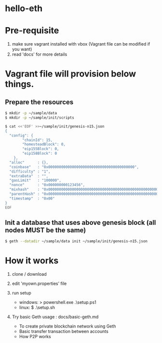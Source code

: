 # hello-eth

# Pre-requisite

1. make sure vagrant installed with vbox (Vagrant file can be modified if you want)
2. read 'docs' for more details

# Vagrant file will provision below things.

## Prepare the resources
``` bash
$ mkdir -p ~/sample/data
$ mkdir -p ~/sample/init/scripts

$ cat <<'EOF' >>~/sample/init/genesis-n15.json
{
  "config": {
        "chainId": 15,
        "homesteadBlock": 0,
        "eip155Block": 0,
        "eip158Block": 0
    },
  "alloc"      : {},
  "coinbase"   : "0x0000000000000000000000000000000000000000",
  "difficulty" : "1",
  "extraData"  : "",
  "gasLimit"   : "100000",
  "nonce"      : "0x000000000123456",
  "mixhash"    : "0x0000000000000000000000000000000000000000000000000000000000000000",
  "parentHash" : "0x0000000000000000000000000000000000000000000000000000000000000000",
  "timestamp"  : "0x00"
}
EOF
```

## Init a database that uses above genesis block (all nodes MUST be the same)
``` bash
$ geth --datadir ~/sample/data init ~/sample/init/genesis-n15.json
```

# How it works
1. clone / download 
2. edit 'myown.properties' file
3. run setup 
   - windows: > powershell.exe .\setup.ps1
   - linux: $ .\setup.sh
   
4. Try basic Geth usage : docs/basic-geth.md
   - To create private blockchain network using Geth
   - Basic transfer transaction between accounts
   - How P2P works

